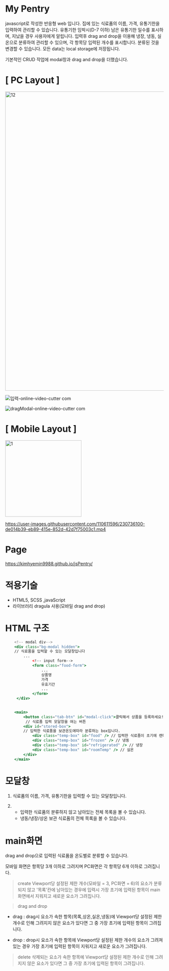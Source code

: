 # My Pentry
javascript로 작성한 반응형 web 입니다.
집에 있는 식료품의 이름, 가격, 유통기한을 입력하여 관리할 수 있습니다.
유통기한 임박시(D-7 이하) 남은 유통기한 일수를 표시하며, 지났을 경우 사용자에게 알립니다.
입력후 drag and drop을 이용해 냉장, 냉동, 실온으로 분류하여 관리할 수 있으며,
각 항목당 입력된 개수를 표시합니다.
분류된 것을 변경할 수 있습니다.
모든 data는 local storage에 저장됩니다.

기본적인 CRUD 작업에 modal창과 drag and drop을 더했습니다.

# [ PC Layout ]
<img width="947" alt="12" src="https://user-images.githubusercontent.com/110611596/227181126-236d9d05-0093-4903-9ec1-eb791705cdb3.png">

![입력-_online-video-cutter com_](https://user-images.githubusercontent.com/110611596/227182403-5d89b57d-4647-48b1-b539-700c77380692.gif)

![dragModal-_online-video-cutter com_](https://user-images.githubusercontent.com/110611596/227182436-b4343d2a-7644-45f3-a46a-48e31744aa05.gif)


# [ Mobile Layout ]


<img width="242" alt="1" src="https://user-images.githubusercontent.com/110611596/227182285-cfc9e200-0b8d-4a7d-83cd-0bf4e5388e72.png">

https://user-images.githubusercontent.com/110611596/230736100-de014b39-eb89-415e-852d-42d7f75003c1.mp4


# Page
https://kimhyemin9988.github.io/jsPentry/

# 적용기술

- HTML5, SCSS ,javaScript
- 라이브러리 dragula 사용(모바일 drag and drop)

# HTML 구조
```jsx
    <!-- modal div-->
    <div class="bg-modal hidden">
    // 식료품을 입력할 수 있는 모달창입니다
        ...
            <!-- input form--> 
            <form class="food-form">
                ...
                상품명
                가격
                유효기간
                ...
            </form>
     </div>
                

    <main>
        <button class="tab-btn" id="modal-click">클릭해서 상품을 등록하세요!</button>
         // 식료품 입력 모달창을 여는 버튼
        <div id="stored-box">
        // 입력한 식료품을 보관온도에따라 분류하는 box입니다.
            <div class="temp-box" id="food" /> // 입력한 식료품이 초기에 랜더링되는 box입니다
            <div class="temp-box" id="frozen" /> // 냉동
            <div class="temp-box" id="refrigerated" /> // 냉장
            <div class="temp-box" id="roomTemp" /> // 실온
        </div>
    </main>
```


# 모달창

1. 식료품의 이름, 가격, 유통기한을 입력할 수 있는 모달창입니다.

2. 
    - 입력한 식료품의 분류하지 않고 남아있는 전체 목록을 볼 수 있습니다.
    - 냉동/냉장/상온 보관 식료품의 전체 목록을 볼 수 있습니다.

# main화면

drag and drop으로 입력된 식료품을 온도별로 분류할 수 있습니다.

모바일 화면은 항목당 3개 이하로 그려지며 PC화면은 각 항목당 6개 이하로 그려집니다.

> create
Viewport당 설정된 제한 개수(모바일 = 3,  PC화면 = 6)의 요소가 분류되지 않고 '목록'칸에 남아있는 경우에 입력시
가장 초기에 입력된 항목이 main 화면에서 지워지고 새로운 요소가 그려집니다.

> drag and drop
- drag :
drag시 요소가 속한 항목(목록,상온,실온,냉동)에 Viewport당 설정된 제한 개수로 인해
그려지지 않은 요소가 있다면 그 중 가장 초기에 입력된 항목이 그려집니다.

- drop :
drop시 요소가 속한 항목에 Viewport당 설정된 제한 개수의 요소가 그려져 있는 경우
가장 초기에 입력된 항목이 지워지고 새로운 요소가 그려집니다.

> delete
삭제되는 요소가 속한 항목에 Viewport당 설정된 제한 개수로 인해
그려지지 않은 요소가 있다면 그 중 가장 초기에 입력된 항목이 그려집니다.
